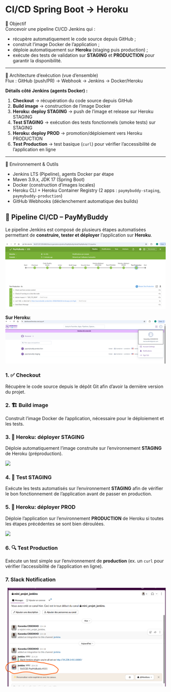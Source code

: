 # CI/CD Spring Boot → Heroku

🎯 Objectif  
Concevoir une pipeline CI/CD Jenkins qui :  

- récupère automatiquement le code source depuis GitHub ;  
- construit l’image Docker de l’application ;  
- déploie automatiquement sur **Heroku** (staging puis production) ;  
- exécute des tests de validation sur **STAGING** et **PRODUCTION** pour garantir la disponibilité.  

---

🧭 Architecture d’exécution (vue d’ensemble)  
Flux : GitHub (push/PR) → Webhook → Jenkins → Docker/Heroku  

**Détails côté Jenkins (agents Docker) :**  
1. **Checkout** → récupération du code source depuis GitHub  
2. **Build image** → construction de l’image Docker  
3. **Heroku: deploy STAGING** → push de l’image et release sur Heroku STAGING  
4. **Test STAGING** → exécution des tests fonctionnels (smoke tests) sur STAGING  
5. **Heroku: deploy PROD** → promotion/déploiement vers Heroku PRODUCTION  
6. **Test Production** → test basique (`curl`) pour vérifier l’accessibilité de l’application en ligne  

---

🧰 Environnement & Outils  
- Jenkins LTS (Pipeline), agents Docker par étape  
- Maven 3.9.x, JDK 17 (Spring Boot)  
- Docker (construction d’images locales)  
- Heroku CLI + Heroku Container Registry (2 apps : `paymybuddy-staging`, `paymybuddy-production`)  
- GitHub Webhooks (déclenchement automatique des builds)  



## 🔄 Pipeline CI/CD – PayMyBuddy

Le pipeline Jenkins est composé de plusieurs étapes automatisées permettant de **construire, tester et déployer** l’application sur **Heroku**.  

**![](https://github.com/kacissokho/PayMyBuddy_Mini_Projet_Jenkins/blob/master/.m2/Heroku_stages.png)**

**Sur Heroku**:
**![](https://github.com/kacissokho/PayMyBuddy_Mini_Projet_Jenkins/blob/master/.m2/Heroku_dasbord.png)**


### 1. ✅ Checkout
Récupère le code source depuis le dépôt Git afin d’avoir la dernière version du projet.  

### 2. 🏗️ Build image
Construit l’image Docker de l’application, nécessaire pour le déploiement et les tests.  

### 3. 🚀 Heroku: déployer STAGING
Déploie automatiquement l’image construite sur l’environnement **STAGING** de Heroku (préproduction).  

**![](https://github.com/kacissokho/PayMyBuddy/blob/master/.m2/paymybuddy-staging.png)**


### 4. 🧪 Test STAGING
Exécute les tests automatisés sur l’environnement **STAGING** afin de vérifier le bon fonctionnement de l’application avant de passer en production.  

### 5. 🚀 Heroku: déployer PROD
Déploie l’application sur l’environnement **PRODUCTION** de Heroku si toutes les étapes précédentes se sont bien déroulées.  

**![](https://github.com/kacissokho/PayMyBuddy/blob/master/.m2/paymybuddy-production.png)**


### 6. 🔍 Test Production
Exécute un test simple sur l’environnement de **production** (ex. un `curl` pour vérifier l’accessibilité de l’application en ligne).  

### 7. Slack Notification
**![](https://github.com/kacissokho/PayMyBuddy_Mini_Projet_Jenkins/blob/master/.m2/Slack_Notif.png)**
